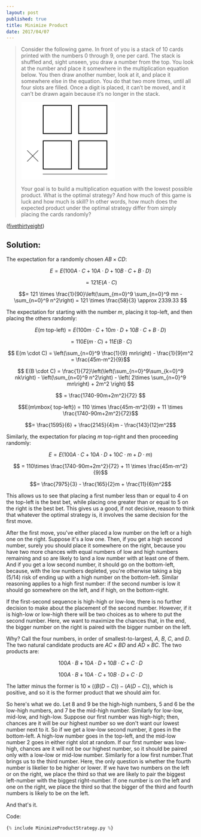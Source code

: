 ```yaml
---
layout: post
published: true
title: Minimize Product
date: 2017/04/07
---
```


>Consider the following game. In front of you is a stack of 10 cards printed with the numbers 0 through 9, one per card. The stack is shuffled and, sight unseen, you draw a number from the top. You look at the number and place it somewhere in the multiplication equation below. You then draw another number, look at it, and place it somewhere else in the equation. You do that two more times, until all four slots are filled. Once a digit is placed, it can’t be moved, and it can’t be drawn again because it’s no longer in the stack.
>
> ![Equation](/img/equation.png)
>
>Your goal is to build a multiplication equation with the lowest possible product. What is the optimal strategy? And how much of this game is luck and how much is skill? In other words, how much does the expected product under the optimal strategy differ from simply placing the cards randomly?

<!--more-->

([fivethirtyeight](https://fivethirtyeight.com/features/can-you-outsmart-our-elementary-school-math-problems/))

## Solution:

The expectation for a randomly chosen $AB \times CD$:

$$E = E(100A\cdot C + 10A \cdot D + 10 B \cdot C + B \cdot D)$$

$$= 121 E(A\cdot C)$$

$$= 121 \times \frac{1}{90}\left(\sum_{m=0}^9 \sum_{n=0}^9 mn - \sum_{n=0}^9 n^2\right) = 121 \times \frac{58}{3} \approx 2339.33 $$

The expectation for starting with the number $m$, placing it top-left, and then placing the others randomly:

$$E(m\mbox{ top-left}) = E(100m \cdot C + 10m \cdot D + 10B \cdot C + B  \cdot D)$$

$$ = 110 E(m \cdot C) + 11E(B \cdot C)$$

$$ E(m \cdot C) = \left(\sum_{n=0}^9 \frac{1}{9} mn\right) - \frac{1}{9}m^2 
= \frac{45m-m^2}{9}$$

$$ E(B \cdot C) = \frac{1}{72}\left(\left(\sum_{n=0}^9\sum_{k=0}^9 nk\right) - \left(\sum_{n=0}^9 n^2\right) - \left( 2\times \sum_{n=0}^9 mn\right) + 2m^2 \right) $$

$$ = \frac{1740-90m+2m^2}{72} $$

$$E(m\mbox{ top-left}) = 110 \times \frac{45m-m^2}{9} + 11 \times \frac{1740-90m+2m^2}{72}$$

$$= \frac{1595}{6} + \frac{2145}{4}m - \frac{143}{12}m^2$$

Similarly, the expectation for placing $m$ top-right and then proceeding randomly:

$$E = E(100A \cdot C + 10A \cdot D + 10C \cdot m + D \cdot m)$$

$$ = 110\times \frac{1740-90m+2m^2}{72} + 11 \times \frac{45m-m^2}{9}$$

$$= \frac{7975}{3} - \frac{165}{2}m + \frac{11}{6}m^2$$

This allows us to see that placing a first number less than or equal to $4$ on the top-left is the best bet, while placing one greater than or equal to $5$ on the right is the best bet.  This gives us a good, if not decisive, reason to think that whatever the optimal strategy is, it involves the same decision for the first move.

After the first move, you've either placed a low number on the left or a high one on the right. Suppose it's a low one. Then, if you get a high second number, surely you should place it somewhere on the right, because you have two more chances with equal numbers of low and high numbers remaining and so are likely to land a low number with at least one of them. And if you get a low second number, it should go on the bottom-left, because, with the low numbers depleted, you're otherwise taking a big ($5/14$) risk of ending up with a high number on the bottom-left. Similar reasoning applies to a high first number: if the second number is low it should go somewhere on the left, and if high, on the bottom-right. 

If the first-second sequence is high-high or low-low, there is no further decision to make about the placement of the second number. However, if it is high-low or low-high there will be two choices as to where to put the second number. Here, we want to maximize the chances that, in the end, the bigger number on the right is paired with the bigger number on the left.

Why? Call the four numbers, in order of smallest-to-largest, $A$, $B$, $C$, and $D$. The two natural candidate products are $AC \times BD$ and $AD \times BC$. The two products are:

$$100 A\cdot B + 10 A \cdot D + 10 B \cdot C + C \cdot D $$

$$100 A\cdot B + 10 A \cdot C + 10 B \cdot D + C \cdot D $$

The latter minus the former is $10\times ((B(D-C))-(A(D-C))$, which is positive, and so it is the former product that we should aim for.

So here's what we do. Let $8$ and $9$ be the high-high numbers, $5$ and $6$ be the low-high numbers, and $7$ be the mid-high number. Similarly for low-low, mid-low, and high-low. Suppose our first number  was high-high; then, chances are it will be our highest number so we don't want our lowest number next to it. So if we get a low-low second number, it goes in the bottom-left. A high-low number goes in the top-left, and the mid-low number $2$ goes in either right slot at random. If our first number was low-high, chances are it will not be our highest number, so it should be paired only with a low-low or mid-low number.  Similarly for a low first number.That brings us to the third number. Here, the only question is whether the fourth number is likelier to be higher or lower. If we have two numbers on the left or on the right, we place the third so that we are likely to pair the biggest left-number with the biggest right-number. If one number is on the left and one on the right, we place the third so that the bigger of the third and fourth numbers is likely to be on the left.

And that's it.

Code:

```python
{% include MinimizeProductStrategy.py %}
```

<br>
